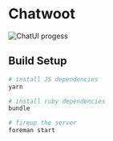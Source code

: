 
# Chatwoot

![ChatUI progess](https://chatwoot.com/images/dashboard-screen.png)

## Build Setup

``` bash
# install JS dependencies
yarn

# install ruby dependencies
bundle

# fireup the server
foreman start
```
